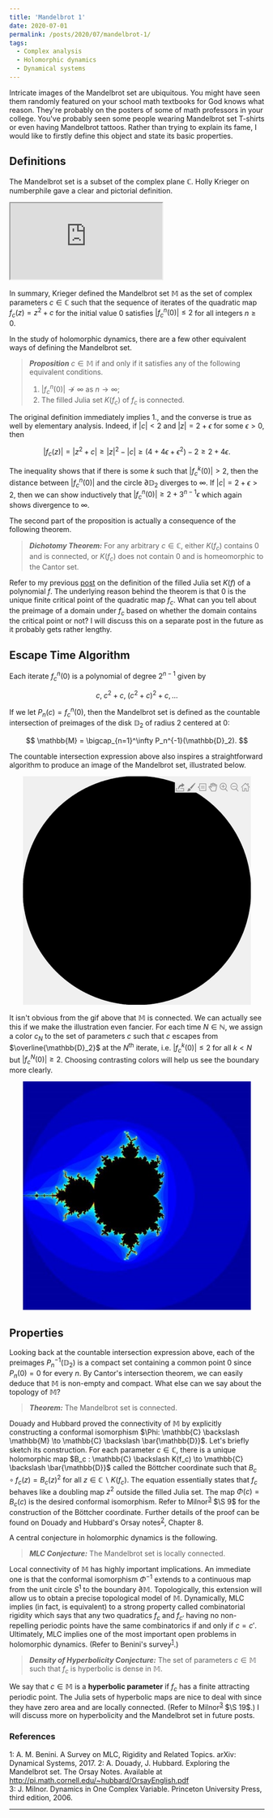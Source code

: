 ```yaml
---
title: 'Mandelbrot 1'
date: 2020-07-01
permalink: /posts/2020/07/mandelbrot-1/
tags:
  - Complex analysis
  - Holomorphic dynamics
  - Dynamical systems
---
```


Intricate images of the Mandelbrot set are ubiquitous. You might have seen them randomly featured on your school math textbooks for God knows what reason. They're probably on the posters of some of math professors in your college. You've probably seen some people wearing Mandelbrot set T-shirts or even having Mandelbrot tattoos. Rather than trying to explain its fame, I would like to firstly define this object and state its basic properties.

## Definitions

The Mandelbrot set is a subset of the complex plane $\mathbb{C}$. Holly Krieger on numberphile gave a clear and pictorial definition.

<iframe src="https://www.youtube.com/embed/NGMRB4O922I"> </iframe> <br>

In summary, Krieger defined the Mandelbrot set $\mathbb{M}$ as the set of complex parameters $c \in \mathbb{C}$ such that the sequence of iterates of the quadratic map $f_c(z) = z^2 +c$ for the initial value $0$ satisfies $\lvert f^n_c(0) \rvert \leq 2$ for all integers $n \geq 0$.

In the study of holomorphic dynamics, there are a few other equivalent ways of defining the Mandelbrot set.

> **_Proposition_** $c \in \mathbb{M}$ if and only if it satisfies any of the following equivalent conditions.
> 1. $\lvert f^n_c(0) \rvert \not\to \infty$ as $n \to \infty$;
> 2. The filled Julia set $K(f_c)$ of $f_c$ is connected.

The original definition immediately implies 1., and the converse is true as well by elementary analysis. Indeed, if $\lvert c \rvert < 2$ and $\lvert z \rvert = 2+ \epsilon$ for some $\epsilon > 0$, then

$$
\lvert f_c(z) \rvert = \lvert z^2 + c \rvert \geq \lvert z \rvert^2 - \lvert c \rvert \geq (4 + 4 \epsilon + \epsilon^2) - 2 \geq 2 + 4\epsilon.
$$

The inequality shows that if there is some $k$ such that $\lvert f^k_c(0) \rvert > 2$, then the distance between $\lvert f^n_c(0) \rvert$ and the circle $\partial \mathbb{D}_2$ diverges to $\infty$. If $\lvert c \rvert = 2 + \epsilon > 2$, then we can show inductively that $\lvert f^n_c(0) \rvert \geq 2 + 3^{n-1} \epsilon$ which again shows divergence to $\infty$.

The second part of the proposition is actually a consequence of the following theorem.

> **_Dichotomy Theorem:_** For any arbitrary $c \in \mathbb{C}$, either $K(f_c)$ contains $0$ and is connected, or $K(f_c)$ does not contain $0$ and is homeomorphic to the Cantor set.

Refer to my previous [post](/posts/2020/06/fatou_and_julia/) on the definition of the filled Julia set $K(f)$ of a polynomial $f$. The underlying reason behind the theorem is that $0$ is the unique finite critical point of the quadratic map $f_c$. What can you tell about the preimage of a domain under $f_c$ based on whether the domain contains the critical point or not? I will discuss this on a separate post in the future as it probably gets rather lengthy.

## Escape Time Algorithm

Each iterate $f^n_c(0)$ is a polynomial of degree $2^{n-1}$ given by

$$
c, \; c^2 + c, \; (c^2 + c)^2 + c, \ldots
$$

If we let $P_n(c) = f^n_c(0)$, then the Mandelbrot set is defined as the countable intersection of preimages of the disk $\mathbb{D}_2$ of radius 2 centered at 0:

$$
\mathbb{M} = \bigcap_{n=1}^\infty P_n^{-1}(\mathbb{D}_2).
$$

The countable intersection expression above also inspires a straightforward algorithm to produce an image of the Mandelbrot set, illustrated below.

<p align="center">
  <img src="/images/simplemandelbrot.gif" />
</p>

It isn't obvious from the gif above that $\mathbb{M}$ is connected. We can actually see this if we make the illustration even fancier. For each time $N \in \mathbb{N}$, we assign a color $c_N$ to the set of parameters $c$ such that $c$ escapes from $\overline{\mathbb{D}_2}$ at the $N^\text{th}$ iterate, i.e. $\lvert f^k_c(0)\rvert \leq 2$ for all $k< N$ but $\lvert f^N_c(0)\rvert \geq 2$.  Choosing contrasting colors will help us see the boundary more clearly.

<p align="center">
  <img src="/images/escapetimealgorithm.jpg" width="450" length="450"/>
</p>

## Properties

Looking back at the countable intersection expression above, each of the preimages $P_n^{-1}(\mathbb{D}_2)$ is a compact set containing a common point $0$ since $P_n(0) = 0$ for every $n$. By Cantor's intersection theorem, we can easily deduce that $\mathbb{M}$ is non-empty and compact. What else can we say about the topology of $\mathbb{M}$?

> **_Theorem:_** The Mandelbrot set is connected.

Douady and Hubbard proved the connectivity of $\mathbb{M}$ by explicitly constructing a conformal isomorphism $\Phi: \mathbb{C} \backslash \mathbb{M} \to \mathbb{C} \backslash \bar{\mathbb{D}}$. Let's briefly sketch its construction. For each parameter $c \in \mathbb{C}$, there is a unique holomorphic map $B_c : \mathbb{C} \backslash K(f_c) \to \mathbb{C} \backslash \bar{\mathbb{D}}$ called the Böttcher coordinate such that $B_c \circ f_c (z) = B_c(z)^2$ for all $z \in \mathbb{C} \backslash K(f_c)$. The equation essentially states that $f_c$ behaves like a doubling map $z^2$ outside the filled Julia set. The map $\Phi(c) = B_c(c)$ is the desired conformal isomorphism. Refer to Milnor<sup>[3](#fn3)</sup> $\S 9$ for the construction of the Böttcher coordinate. Further details of the proof can be found on Douady and Hubbard's Orsay notes<sup>[2](#fn2)</sup>, Chapter 8.

A central conjecture in holomorphic dynamics is the following.

> **_MLC Conjecture:_** The Mandelbrot set is locally connected.

Local connectivity of $\mathbb{M}$ has highly important implications. An immediate one is that the conformal isomorphism $\Phi^{-1}$ extends to a continuous map from the unit circle $S^1$ to the boundary $\partial\mathbb{M}$. Topologically, this extension will allow us to obtain a precise topological model of $\mathbb{M}$. Dynamically, MLC implies (in fact, is equivalent) to a strong property called combinatorial rigidity which says that any two quadratics $f_c$ and $f_{c'}$ having no non-repelling periodic points have the same combinatorics if and only if $c = c'$. Ultimately, MLC implies one of the most important open problems in holomorphic dynamics. (Refer to Benini's survey<sup>[1](#fn1)</sup>.)

> **_Density of Hyperbolicity Conjecture:_** The set of parameters $c \in \mathbb{M}$ such that $f_c$ is hyperbolic is dense in $\mathbb{M}$.

We say that $c \in \mathbb{M}$ is a **hyperbolic parameter** if $f_c$ has a finite attracting periodic point. The Julia sets of hyperbolic maps are nice to deal with since they have zero area and are locally connected. (Refer to Milnor<sup>[3](#fn3)</sup> $\S 19$.) I will discuss more on hyperbolicity and the Mandelbrot set in future posts.

### References
<a name="fn1">1</a>: A. M. Benini. A Survey on MLC, Rigidity and Related Topics. arXiv: Dynamical Systems, 2017.
<a name="fn2">2</a>: A. Douady, J. Hubbard. Exploring the Mandelbrot set. The Orsay Notes. Available at http://pi.math.cornell.edu/~hubbard/OrsayEnglish.pdf   
<a name="fn3">3</a>: J. Milnor. Dynamics in One Complex Variable. Princeton University Press, third edition, 2006.   

------
